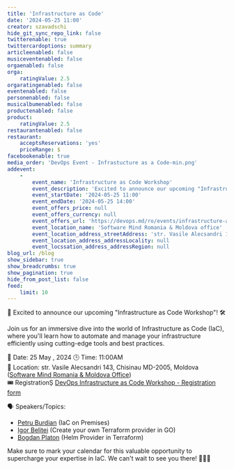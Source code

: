 ```yaml
---
title: 'Infrastructure as Code'
date: '2024-05-25 11:00'
creator: szavadschi
hide_git_sync_repo_link: false
twitterenable: true
twittercardoptions: summary
articleenabled: false
musiceventenabled: false
orgaenabled: false
orga:
    ratingValue: 2.5
orgaratingenabled: false
eventenabled: false
personenabled: false
musicalbumenabled: false
productenabled: false
product:
    ratingValue: 2.5
restaurantenabled: false
restaurant:
    acceptsReservations: 'yes'
    priceRange: $
facebookenable: true
media_order: 'DevOps Event - Infrastucture as a Code-min.png'
addevent:
    -
        event_name: 'Infrastructure as Code Workshop'
        event_description: 'Excited to announce our upcoming "Infrastructure as Code Workshop"!'
        event_startDate: '2024-05-25 11:00'
        event_endDate: '2024-05-25 14:00'
        event_offers_price: null
        event_offers_currency: null
        event_offers_url: 'https://devops.md/ro/events/infrastructure-as-code'
        event_location_name: 'Software Mind Romania & Moldova office'
        event_location_address_streetAddress: 'str. Vasile Alecsandri 143, Chisinau MD-2001, Moldova'
        event_location_address_addressLocality: null
        event_locssation_address_addressRegion: null
blog_url: /blog
show_sidebar: true
show_breadcrumbs: true
show_pagination: true
hide_from_post_list: false
feed:
    limit: 10
---
```


🚀 Excited to announce our upcoming "Infrastructure as Code Workshop"! 🛠️

Join us for an immersive dive into the world of Infrastructure as Code (IaC), where you'll learn how to automate and manage your infrastructure efficiently using cutting-edge tools and best practices.

📅 Date: 25 May , 2024
🕒 Time: 11:00AM  
📍 Location: str. Vasile Alecsandri 143, Chisinau MD-2005, Moldova ([Software Mind Romania & Moldova Office](https://maps.app.goo.gl/LjuNeyjF5pU2teVF6))  
🎟️ RegistrationȘ [DevOps Infrastructure as Code Workshop - Registration form](https://docs.google.com/forms/d/e/1FAIpQLSeQFoGQl9L_zsgfsRU3TTBu3O1RaBHInMMFzk5AA5fvFYewkA/viewform)

🗣 Speakers/Topics:  
- [Petru Burdian](https://www.linkedin.com/in/petru-burdian-87b5889a/) (IaC on Premises)  
- [Igor Belitei](https://www.linkedin.com/in/igorbelite/) (Create your own Terraform provider in GO)  
- [Bogdan Platon](https://www.linkedin.com/in/bogdan-platon-7217911b0/) (Helm Provider in Terraform)

Make sure to mark your calendar for this valuable opportunity to supercharge your expertise in IaC. 
We can't wait to see you there! 🙌💡🐳 
